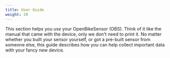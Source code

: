 ```yaml
---
title: User Guide
weight: 20
---
```


This section helps you *use* your OpenBikeSensor (OBS). Think of it like the
manual that came with the device, only we don't need to print it. No matter
whether you built your sensor yourself, or got a pre-built sensor from someone
else, this guide describes how you can help collect important data with your
fancy new device.

